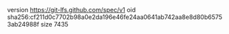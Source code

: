 version https://git-lfs.github.com/spec/v1
oid sha256:cf211d0c7702b98a0e2da196e46fe24aa0641ab742aa8e8d80b65753ab24988f
size 7435
